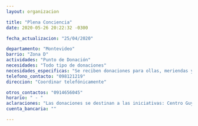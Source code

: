 ```yaml
---
layout: organizacion

title: "Plena Conciencia"
date: 2020-05-26 20:22:32 -0300

fecha_actualizacion: "25/04/2020"

departamento: "Montevideo"
barrio: "Zona D"
actividades: "Punto de Donación"
necesidades: "Todo tipo de donaciones"
necesidades_especificas: "Se reciben donaciones para ollas, meriendas y canastas"
telefono_contacto: "098121219"
direccion: "Coordinar telefónicamente"

otros_contactos: "0914656045"
horario: " - "
aclaraciones: "Las donaciones se destinan a las iniciativas: Centro Guyunusa, Ex alumnos del Misericordista, CEC, Club SnBox"
cuenta_bancaria: ""

---
```

